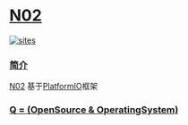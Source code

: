 # [N02](https://github.com/OS-Q/N02)

[![sites](http://182.61.61.133/link/resources/OSQ.png)](http://www.OS-Q.com)

### [简介](https://github.com/OS-Q/N02/wiki)

[N02](https://github.com/OS-Q/N02) 基于[PlatformIO](https://github.com/platformio/platformio-core)框架

### [Q = (OpenSource & OperatingSystem) ](http://www.OS-Q.com)
